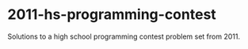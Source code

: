 # 2011-hs-programming-contest
Solutions to a high school programming contest problem set from 2011.
